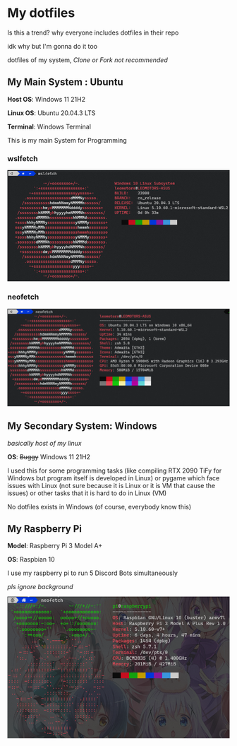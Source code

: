 # My dotfiles

Is this a trend? why everyone includes dotfiles in their repo

idk why but I'm gonna do it too

dotfiles of my system, _Clone or Fork not recommended_

## My Main System : Ubuntu

**Host OS**: Windows 11 21H2

**Linux OS**: Ubuntu 20.04.3 LTS

**Terminal**: Windows Terminal

This is my main System for Programming

### wslfetch

![wslfetch](./screenshots/wslfetch_211011.png)

### neofetch

![neofetch](./screenshots/neofetch_211011.png)

## My Secondary System: Windows

_basically host of my linux_

**OS**: ~~Buggy~~ Windows 11 21H2

I used this for some programming tasks (like compiling RTX 2090 TiFy for Windows but program itself is developed in Linux) or pygame which face issues with Linux (not sure because it is Linux or it is VM that cause the issues) or other tasks that it is hard to do in Linux (VM)

No dotfiles exists in Windows (of course, everybody know this)

## My Raspberry Pi

**Model**: Raspberry Pi 3 Model A+

**OS**: Raspbian 10

I use my raspberry pi to run 5 Discord Bots simultaneously

_pls ignore background_

![neofetch_pi](./screenshots/neofetch_pi_210917.png)
